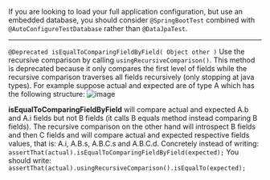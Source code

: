 If you are looking to load your full application configuration, but use an embedded database, you should consider `@SpringBootTest` combined with `@AutoConfigureTestDatabase` rather than `@DataJpaTest`.

------------------------------------------------------
`@Deprecated
isEqualToComparingFieldByField( Object other )`
Use the recursive comparison by calling `usingRecursiveComparison()`.
This method is deprecated because it only compares the first level of fields while the recursive comparison traverses all fields recursively (only stopping at java types).
For example suppose actual and expected are of type A which has the following structure:
![image](https://github.com/shreya-sagar/spring-data-demo/assets/122023986/24d1b33b-8519-40b0-862e-b037a9cfa433)

**isEqualToComparingFieldByField** will compare actual and expected A.b and A.i fields but not B fields (it calls B equals method instead comparing B fields). The recursive comparison on the other hand will introspect B fields and then C fields and will compare actual and expected respective fields values, that is: A.i, A.B.s, A.B.C.s and A.B.C.d.
Concretely instead of writing:
`assertThat(actual).isEqualToComparingFieldByField(expected);`
You should write:
`assertThat(actual).usingRecursiveComparison().isEqualTo(expected);`
